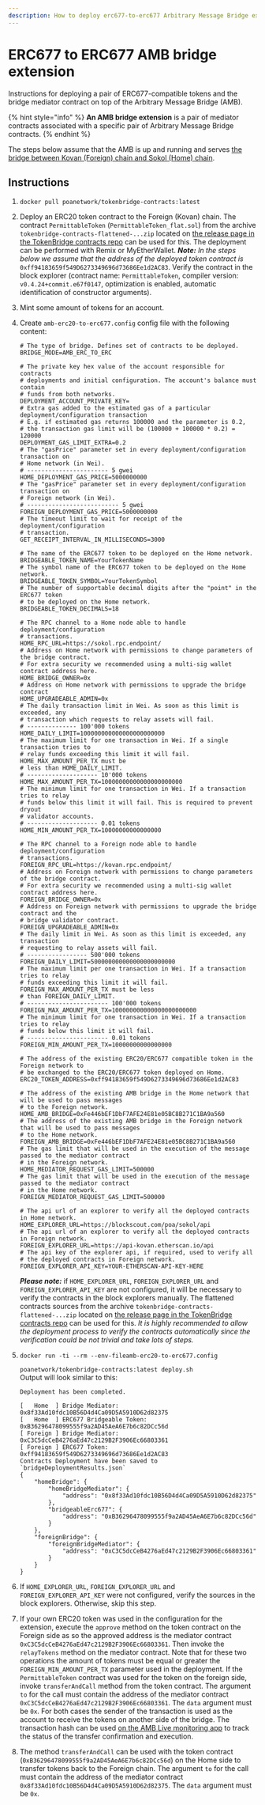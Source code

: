 ```yaml
---
description: How to deploy erc677-to-erc677 Arbitrary Message Bridge extension
---
```


# ERC677 to ERC677 AMB bridge extension

Instructions for deploying a pair of ERC677-compatible tokens and the bridge mediator contract on top of the Arbitrary Message Bridge \(AMB\). 

{% hint style="info" %}
**An AMB bridge extension** is a pair of mediator contracts associated with a specific pair of Arbitrary Message Bridge contracts.
{% endhint %}

The steps below assume that the AMB is up and running and serves [the bridge between Kovan \(Foreign\) chain and Sokol \(Home\) chain](../kovan-sokol-amb-bridge/about-the-kovan-sokol-amb/).

## Instructions

1. `docker pull poanetwork/tokenbridge-contracts:latest` 
2. Deploy an ERC20 token contract to the Foreign \(Kovan\) chain. The contract `PermittableToken` \(`PermittableToken_flat.sol`\) from the archive `tokenbridge-contracts-flattened-...zip` located on [the release page in the TokenBridge contracts repo](https://github.com/poanetwork/tokenbridge-contracts/releases/latest) can be used for this. The deployment can be performed with Remix or MyEtherWallet. _**Note:** In the steps below we assume that the address of the deployed token contract is_ `0xff94183659f549D6273349696d73686Ee1d2AC83`.  Verify the contract in the block explorer \(contract name: `PermittableToken`, compiler version: `v0.4.24+commit.e67f0147`, optimization is enabled, automatic identification of constructor arguments\). 
3. Mint some amount of tokens for an account. 
4. Create `amb-erc20-to-erc677.config` config file with the following content:

   ```text
   # The type of bridge. Defines set of contracts to be deployed.
   BRIDGE_MODE=AMB_ERC_TO_ERC

   # The private key hex value of the account responsible for contracts
   # deployments and initial configuration. The account's balance must contain
   # funds from both networks.
   DEPLOYMENT_ACCOUNT_PRIVATE_KEY=
   # Extra gas added to the estimated gas of a particular deployment/configuration transaction
   # E.g. if estimated gas returns 100000 and the parameter is 0.2,
   # the transaction gas limit will be (100000 + 100000 * 0.2) = 120000
   DEPLOYMENT_GAS_LIMIT_EXTRA=0.2
   # The "gasPrice" parameter set in every deployment/configuration transaction on
   # Home network (in Wei).
   # ----------------------- 5 gwei
   HOME_DEPLOYMENT_GAS_PRICE=5000000000
   # The "gasPrice" parameter set in every deployment/configuration transaction on
   # Foreign network (in Wei).
   # -------------------------- 5 gwei
   FOREIGN_DEPLOYMENT_GAS_PRICE=5000000000
   # The timeout limit to wait for receipt of the deployment/configuration
   # transaction.
   GET_RECEIPT_INTERVAL_IN_MILLISECONDS=3000

   # The name of the ERC677 token to be deployed on the Home network.
   BRIDGEABLE_TOKEN_NAME=YourTokenName
   # The symbol name of the ERC677 token to be deployed on the Home network.
   BRIDGEABLE_TOKEN_SYMBOL=YourTokenSymbol
   # The number of supportable decimal digits after the "point" in the ERC677 token
   # to be deployed on the Home network.
   BRIDGEABLE_TOKEN_DECIMALS=18

   # The RPC channel to a Home node able to handle deployment/configuration
   # transactions.
   HOME_RPC_URL=https://sokol.rpc.endpoint/
   # Address on Home network with permissions to change parameters of the bridge contract.
   # For extra security we recommended using a multi-sig wallet contract address here.
   HOME_BRIDGE_OWNER=0x
   # Address on Home network with permissions to upgrade the bridge contract
   HOME_UPGRADEABLE_ADMIN=0x
   # The daily transaction limit in Wei. As soon as this limit is exceeded, any
   # transaction which requests to relay assets will fail.
   # -------------- 100'000 tokens
   HOME_DAILY_LIMIT=100000000000000000000000
   # The maximum limit for one transaction in Wei. If a single transaction tries to
   # relay funds exceeding this limit it will fail. HOME_MAX_AMOUNT_PER_TX must be
   # less than HOME_DAILY_LIMIT.
   # -------------------- 10'000 tokens
   HOME_MAX_AMOUNT_PER_TX=10000000000000000000000
   # The minimum limit for one transaction in Wei. If a transaction tries to relay
   # funds below this limit it will fail. This is required to prevent dryout
   # validator accounts.
   # -------------------- 0.01 tokens
   HOME_MIN_AMOUNT_PER_TX=10000000000000000

   # The RPC channel to a Foreign node able to handle deployment/configuration
   # transactions.
   FOREIGN_RPC_URL=https://kovan.rpc.endpoint/
   # Address on Foreign network with permissions to change parameters of the bridge contract.
   # For extra security we recommended using a multi-sig wallet contract address here.
   FOREIGN_BRIDGE_OWNER=0x
   # Address on Foreign network with permissions to upgrade the bridge contract and the
   # bridge validator contract.
   FOREIGN_UPGRADEABLE_ADMIN=0x
   # The daily limit in Wei. As soon as this limit is exceeded, any transaction
   # requesting to relay assets will fail.
   # ----------------- 500'000 tokens
   FOREIGN_DAILY_LIMIT=500000000000000000000000
   # The maximum limit per one transaction in Wei. If a transaction tries to relay
   # funds exceeding this limit it will fail. FOREIGN_MAX_AMOUNT_PER_TX must be less
   # than FOREIGN_DAILY_LIMIT.
   # ----------------------- 100'000 tokens
   FOREIGN_MAX_AMOUNT_PER_TX=100000000000000000000000
   # The minimum limit for one transaction in Wei. If a transaction tries to relay
   # funds below this limit it will fail.
   # ----------------------- 0.01 tokens
   FOREIGN_MIN_AMOUNT_PER_TX=10000000000000000

   # The address of the existing ERC20/ERC677 compatible token in the Foreign network to
   # be exchanged to the ERC20/ERC677 token deployed on Home.
   ERC20_TOKEN_ADDRESS=0xff94183659f549D6273349696d73686Ee1d2AC83

   # The address of the existing AMB bridge in the Home network that will be used to pass messages
   # to the Foreign network.
   HOME_AMB_BRIDGE=0xFe446bEF1DbF7AFE24E81e05BC8B271C1BA9a560
   # The address of the existing AMB bridge in the Foreign network that will be used to pass messages
   # to the Home network.
   FOREIGN_AMB_BRIDGE=0xFe446bEF1DbF7AFE24E81e05BC8B271C1BA9a560
   # The gas limit that will be used in the execution of the message passed to the mediator contract
   # in the Foreign network.
   HOME_MEDIATOR_REQUEST_GAS_LIMIT=500000
   # The gas limit that will be used in the execution of the message passed to the mediator contract
   # in the Home network.
   FOREIGN_MEDIATOR_REQUEST_GAS_LIMIT=500000

   # The api url of an explorer to verify all the deployed contracts in Home network.
   HOME_EXPLORER_URL=https://blockscout.com/poa/sokol/api
   # The api url of an explorer to verify all the deployed contracts in Foreign network.
   FOREIGN_EXPLORER_URL=https://api-kovan.etherscan.io/api
   # The api key of the explorer api, if required, used to verify all
   # the deployed contracts in Foreign network.
   FOREIGN_EXPLORER_API_KEY=YOUR-ETHERSCAN-API-KEY-HERE

   ```

   _**Please note:**_ if `HOME_EXPLORER_URL`, `FOREIGN_EXPLORER_URL` and `FOREIGN_EXPLORER_API_KEY` are not configured, it will be necessary to verify the contracts in the block explorers manually. The flattened contracts sources from the archive `tokenbridge-contracts-flattened-...zip` located on [the release page in the TokenBridge contracts repo](https://github.com/poanetwork/tokenbridge-contracts/releases/latest) can be used for this. _It is highly recommended to allow the deployment process to verify the contracts automatically since the verification could be not trivial and take lots of steps._  

5. `docker run -ti --rm --env-fileamb-erc20-to-erc677.config`

    `poanetwork/tokenbridge-contracts:latest deploy.sh`  
   Output will look similar to this:

   ```text
   Deployment has been completed.

   [   Home  ] Bridge Mediator: 0x8f33Ad10fdc10B56D4d4Ca09D5A5910D62d82375
   [   Home  ] ERC677 Bridgeable Token: 0xB36296478099555f9a2AD45AeA6E7b6c82DCc56d
   [ Foreign ] Bridge Mediator: 0xC3C5dcCeB4276aEd47c2129B2F3906Ec66803361
   [ Foreign ] ERC677 Token: 0xff94183659f549D6273349696d73686Ee1d2AC83
   Contracts Deployment have been saved to `bridgeDeploymentResults.json`
   {
       "homeBridge": {
           "homeBridgeMediator": {
               "address": "0x8f33Ad10fdc10B56D4d4Ca09D5A5910D62d82375"
           },
           "bridgeableErc677": {
               "address": "0xB36296478099555f9a2AD45AeA6E7b6c82DCc56d"
           }
       },
       "foreignBridge": {
           "foreignBridgeMediator": {
               "address": "0xC3C5dcCeB4276aEd47c2129B2F3906Ec66803361"
           }
       }
   }

   ```

6. If `HOME_EXPLORER_URL`, `FOREIGN_EXPLORER_URL` and `FOREIGN_EXPLORER_API_KEY` were not configured, verify the sources in the block explorers. Otherwise, skip this step. 
7. If your own ERC20 token was used in the configuration for the extension, execute the `approve` method on the token contract on the Foreign side as so the approved address is the mediator contract `0xC3C5dcCeB4276aEd47c2129B2F3906Ec66803361`. Then invoke the `relayTokens` method on the mediator contract. Note that for these two operations the amount of tokens must be equal or greater the `FOREIGN_MIN_AMOUNT_PER_TX` parameter used in the deployment.  If the `PermittableToken` contract was used for the token on the foreign side, invoke `transferAndCall` method from the token contract. The argument `to` for the call must contain the address of the mediator contract `0xC3C5dcCeB4276aEd47c2129B2F3906Ec66803361`. The `data` argument must be `0x`.   For both cases the sender of the transaction is used as the account to receive the tokens on another side of the bridge.  The transaction hash can be used [on the AMB Live monitoring app](https://docs.tokenbridge.net/about-tokenbridge/components/amb-live-monitoring-application) to track the status of the transfer confirmation and execution. 
8. The method `transferAndCall` can be used with the token contract \(`0xB36296478099555f9a2AD45AeA6E7b6c82DCc56d`\) on the Home side to transfer tokens back to the Foreign chain. The argument `to` for the call must contain the address of the mediator contract `0x8f33Ad10fdc10B56D4d4Ca09D5A5910D62d82375`. The `data` argument must be `0x`. 

